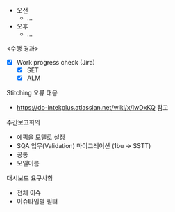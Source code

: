 - 오전
	- ...
- 오후
	- ...

<수행 경과>
- [x] Work progress check (Jira)
	- [x] SET
	- [x] ALM

Stitching 오류 대응
- https://do-intekplus.atlassian.net/wiki/x/IwDxKQ 참고

주간보고회의
- 에픽을 모델로 설정
- SQA 업무(Validation) 마이그레이션 (1bu -> SSTT)
- 공통
- 모델이름

대시보드 요구사항
- 전체 이슈
- 이슈타입별 필터

